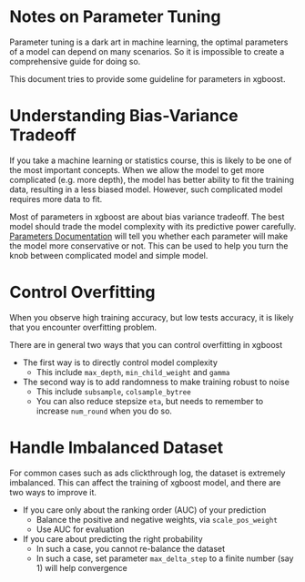 Notes on Parameter Tuning
====
Parameter tuning is a dark art in machine learning, the optimal parameters
of a model can depend on many scenarios. So it is impossible to create a
comprehensive guide for doing so.

This document tries to provide some guideline for parameters in xgboost.


Understanding Bias-Variance Tradeoff
====
If you take a machine learning or statistics course, this is likely to be one
of the most important concepts.
When we allow the model to get more complicated (e.g. more depth), the model
has better ability to fit the training data, resulting in a less biased model.
However, such complicated model requires more data to fit.

Most of parameters in xgboost are about bias variance tradeoff. The best model
should trade the model complexity with its predictive power carefully.
[Parameters Documentation](parameter.md) will tell you whether each parameter
will make the model more conservative or not. This can be used to help you
turn the knob between complicated model and simple model.

Control Overfitting
====
When you observe high training accuracy, but low tests accuracy, it is likely that you encounter overfitting problem.

There are in general two ways that you can control overfitting in xgboost
* The first way is to directly control model complexity
  - This include ```max_depth```, ```min_child_weight``` and ```gamma```
* The second way is to add randomness to make training robust to noise
  - This include ```subsample```, ```colsample_bytree```
  - You can also reduce stepsize ```eta```, but needs to remember to increase ```num_round``` when you do so.
  
Handle Imbalanced Dataset 
===
For common cases such as ads clickthrough log, the dataset is extremely imbalanced.
This can affect the training of xgboost model, and there are two ways to improve it.
* If you care only about the ranking order (AUC) of your prediction
  - Balance the positive and negative weights, via ```scale_pos_weight```
  - Use AUC for evaluation
* If you care about predicting the right probability
  - In such a case, you cannot re-balance the dataset
  - In such a case, set parameter ```max_delta_step``` to a finite number (say 1) will help convergence
